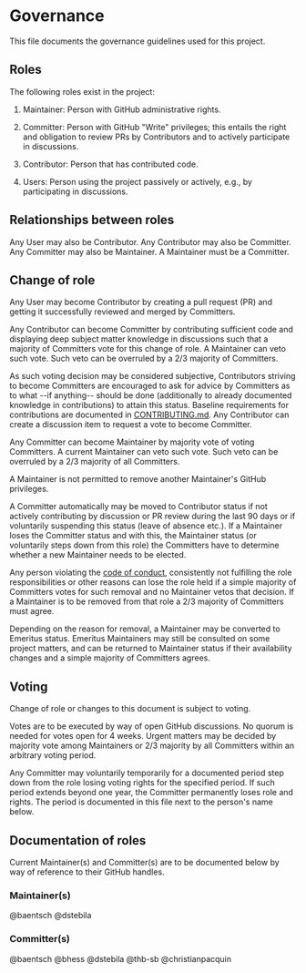 # Governance

This file documents the governance guidelines used for this project.

## Roles

The following roles exist in the project:

1. Maintainer: Person with GitHub administrative rights.

2. Committer: Person with GitHub "Write" privileges; this entails the right and obligation to review PRs by Contributors and to actively participate in discussions.

3. Contributor: Person that has contributed code.

4. Users: Person using the project passively or actively, e.g., by participating in discussions.

## Relationships between roles

Any User may also be Contributor. Any Contributor may also be Committer. Any Committer may also be Maintainer. A Maintainer must be a Committer.

## Change of role

Any User may become Contributor by creating a pull request (PR) and getting it successfully reviewed and merged by Committers.

Any Contributor can become Committer by contributing sufficient code and displaying deep subject matter knowledge in discussions such that a majority of Committers vote for this change of role. A Maintainer can veto such vote. Such veto can be overruled by a 2/3 majority of Committers.

As such voting decision may be considered subjective, Contributors striving to become Committers are encouraged to ask for advice by Committers as to what --if anything-- should be done (additionally to already documented knowledge in contributions) to attain this status. Baseline requirements for contributions are documented in [CONTRIBUTING.md](CONTRIBUTING.md). Any Contributor can create a discussion item to request a vote to become Committer.

Any Committer can become Maintainer by majority vote of voting Committers. A current Maintainer can veto such vote. Such veto can be overruled by a 2/3 majority of all Committers.

A Maintainer is not permitted to remove another Maintainer's GitHub privileges.

A Committer automatically may be moved to Contributor status if not actively contributing by discussion or PR review during the last 90 days or if voluntarily suspending this status (leave of absence etc.). If a Maintainer loses the Committer status and with this, the Maintainer status (or voluntarily steps down from this role) the Committers have to determine whether a new Maintainer needs to be elected.

Any person violating the [code of conduct](CODE_OF_CONDUCT.md), consistently not fulfilling the role responsibilities or other reasons can lose the role held if a simple majority of Committers votes for such removal and no Maintainer vetos that decision. If a Maintainer is to be removed from that role a 2/3 majority of Committers must agree.

Depending on the reason for removal, a Maintainer may be converted to Emeritus status. Emeritus Maintainers may still be consulted on some project matters, and can be returned to Maintainer status if their availability changes and a simple majority of Committers agrees.

## Voting

Change of role or changes to this document is subject to voting.

Votes are to be executed by way of open GitHub discussions. No quorum is needed for votes open for 4 weeks. Urgent matters may be decided by majority vote among Maintainers or 2/3 majority by all Committers within an arbitrary voting period.

Any Committer may voluntarily temporarily for a documented period step down from the role losing voting rights for the specified period. If such period extends beyond one year, the Committer permanently loses role and rights. The period is documented in this file next to the person's name below.

## Documentation of roles

Current Maintainer(s) and Committer(s) are to be documented below by way of reference to their GitHub handles.

### Maintainer(s)

@baentsch
@dstebila

### Committer(s)

@baentsch
@bhess
@dstebila
@thb-sb
@christianpacquin

